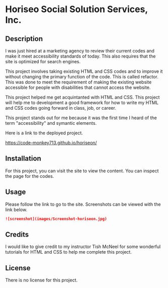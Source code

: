 # Horiseo Social Solution Services, Inc.

## Description

I was just hired at a marketing agency to review their current codes and make it meet accessibility standards of today. This also requires that the site is optimized for search engines. 

This project involves taking existing HTML and CSS codes and to improve it without changing the primary function of the code. This is called refactor. This was done to meet the requirement of making the existing website accessible for people with disabilities that cannot access the website. 

This project helped me get acquintanted with HTML and CSS. This project will help me to development a good framework for how to write my HTML and CSS codes going forward in class, job, or career. 

This project stands out for me because it was the first time I heard of the term "accessibility" and symantic elements. 

Here is a link to the deployed project. 

<https://code-monkey713.github.io/horiseon/>

## Installation

For this project, you can visit the site to view the content. You can inspect the page for the codes. 
## Usage
Please follow the link to go to the site. Screenshots can be viewed with the link below. 

```md
![screenshot](images/Screenshot-horiseon.jpg)
```
## Credits

I would like to give credit to my instructor Tish McNeel for some wonderful tutorials for HTML and CSS to help me complete this project. 

## License

There is no license for this project. 
